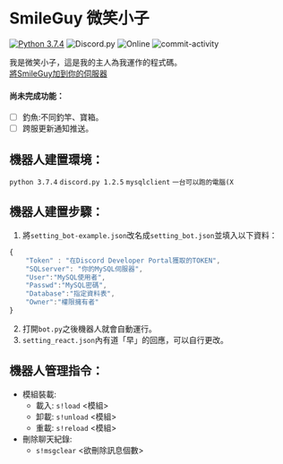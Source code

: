 # SmileGuy 微笑小子
[![Python 3.7.4](https://img.shields.io/badge/Python-3.7.4-blue?style=flat&logo=python)](https://www.python.org/downloads/release/python-374/)
![Discord.py](https://img.shields.io/badge/discord.py-1.2.5-blue?style=flat&logo=discord)
![Online](https://img.shields.io/badge/Status-Running-brightgreen)
![commit-activity](https://img.shields.io/github/commit-activity/w/minexo79/SmileGuy?style=flat&logo=github)
 
我是微笑小子，這是我的主人為我運作的程式碼。  
[將SmileGuy加到你的伺服器](https://discordapp.com/api/oauth2/authorize?client_id=613249451355799552&permissions=8&scope=bot)  

#### 尚未完成功能：  
- [ ] 釣魚:不同釣竿、寶箱。
- [ ] 跨服更新通知推送。

## 機器人建置環境：
`python 3.7.4`
`discord.py 1.2.5`
`mysqlclient`
`一台可以跑的電腦(X`

## 機器人建置步驟：
1. 將`setting_bot-example.json`改名成`setting_bot.json`並填入以下資料：
```js
{
	"Token" : "在Discord Developer Portal獲取的TOKEN",
	"SQLserver": "你的MySQL伺服器",
	"User":"MySQL使用者",
	"Passwd":"MySQL密碼",
	"Database":"指定資料表",
	"Owner":"權限擁有者"
}
```
2. 打開`bot.py`之後機器人就會自動運行。
3. `setting_react.json`內有道「早」的回應，可以自行更改。  

## 機器人管理指令：
* 模組裝載:  
  * 載入: `s!load` <模組>
  * 卸載: `s!unload` <模組>
  * 重載: `s!reload` <模組>
* 刪除聊天紀錄:
  * `s!msgclear` <欲刪除訊息個數>
